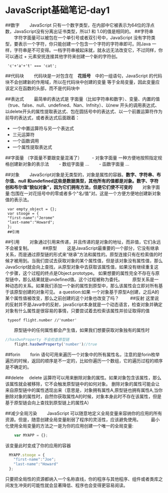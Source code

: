 # JavaScript基础笔记-day1


##数字
　　JavaScript 只有一个数字类型，在内部中它被表示为64位的浮点数，JavaScript没有分离出证书类型，所以1 和 1.0的值是相同的。
##字符串
　　字符字面量可以被包在一个单引号或者双引号中，JavaScript 没有字符类型，要表示一个字符，你只能创建一个包含一个字符的字符串即可。同Java 一样，字符串是不可变得。一档字符串被起床就，就永远无法改变它，不过同样，你可以通过 + 元素安抚连接其他字符来创建一个新的字符创。
```
 'c'+'a'+'t' === 'cat';
```
##代码块
　　代码块是一对包含在　**花括号**　中的一组语句，JavaScript 的代码块不会创建新的作用域，所以在代码块中创建的变量 等于全局变量，因此变量应该定义在函数的头部，而不是代码块中

##表达式
　　最简单的表达式是 字面量（比如字符串和数字）、变量、内置的值（true、false、null、undefined、Nan、Infnity）、以new 开头的调用表达式、以delete开头的属性提取表达式、包在圆括号中的表达式、以一个前置运算符作为前导的表达式，或者表达式后面跟着：
　　

 - 一个中置运算符与另一个表达式
 - 三元运算符
 - 一个函数调用
 - 一个属性提取表达式


##字面量 （字面量不要跟变量混淆了）
　　- 对象字面量 一种方便地按照指定规格创建新对象的表示法
　　- 数组字面量  ...
　　- 函数字面量  ...

##对象
　　JavaScript对象是无类型的，对象是属性的容器。**数字、字符串、布尔值、null 和undefined这些是数据类型，其他所有的值都是对象。数字、字符创和布尔值“貌似对象”，因为它们拥有方法，但是它们使不可变的**
　　对象字面量:包围在一对花括号中的零或者多个"名/值"对。这是一个方便方便地创建新对象值的表示法。
```
 var empty_object = {};
 var stooge = {
 "first-name":"Jerome"
 "last-name":"Howard";
 };
 ##引用
```

##引用
　　对象通过引用来传递，并且传递的是对象的地址，而非值，它们永远不会被复制。
　　
##原型
　　这是JavaScript最重要的一个部分，它没有继承关系，而是通过原型链的形式来“继承”方法和属性的。原型连接只有在检索值的时候才被用到。当我们尝试去获取对象的某个属性值，但是该对象没有属性值，那么JavaScript就会向上查找，从原型对象中去获取该属性值，如果没有继续重复这个步骤，这个过程的终点是Object.prototype。 如果想要的属性完全不存在与原型链中，那么结果就是undefined值。这个过程被称为委托。
　　原型关系是一种动态的关系。如果我们添加一个新的属性到原型中，那么该属性会立即对所有基于该原型创建的对象可见。 a question:如果 一个对象基于原型A创建，之后A的某个属性值被改变，那么之前创建的这个对象也改变了吗？
　　
##反射
  这里说的反射并不是Java中的反射，javaScript本身就是一个动态语言，检查对象并确定对象有什么属性是很容易的事情，只要尝试着去检索该属性并验证取得的值
```
 typeof flight.number //'number'
```
　　原型链中的任何属性都会产生值，如果我们想要获取对象独有的属性时
```javascript
//hasOwnProperty 不会检查原型链
    flight.hasOwnProperty('number')//true
```
##forin
　　forin 语句可用来遍历一个对象中的所有属性名，注意的是forin枚举遍历的时候，返回的顺序是不一定的，比如你遍历一个数组，它的遍历过程的顺序是不确定的。

##delete
　delete  运算符可以用来删除对象的属性。如果对象包含该属性，那么该属性就会被移除，它不会触发原型链中的如何对象。 删除对象的属性可能会让来自原型链中的属性透现出来（意思是，对象拥有属性A,原型链也拥有属性A,当你删除对象的属性时，自然你获取属性A的时候，对象本身此时不存在该属性，但是基于原型链会向上查找到原型链上的属性A）

##减少全局污染
　　JavaScript 可以随意地定义全局变量来容纳你的应用的所有资源。但是，随意创建全局变量削弱了程序的灵活性，应该避免使用。
　　最小化使用全局变量的方法之一是为你的应用创建一个唯一的全局变量:
```javascript
    var MYAPP = {};
```
该变量此时变成了你的应用的容器
```javascript
　MYAPP.stooge = {
　  "first-name":"Joe";
　  "last-name":"Howard"
　};
```
只要把全局性的资源都纳入一个名称直线，你的程序与其他程序、组件或者类库之间发生冲突的可能性就会显著降低、程序也会变得更容易阅读。
